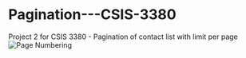 # Pagination---CSIS-3380
 Project 2 for CSIS 3380 - Pagination of contact list with limit per page
![Page Numbering](https://user-images.githubusercontent.com/91280360/214718090-9724c82e-5473-4794-b700-502619937569.png)

